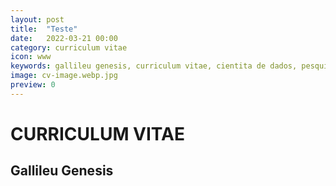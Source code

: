 ```yaml
---
layout: post
title:  "Teste"
date:   2022-03-21 00:00
category: curriculum vitae
icon: www
keywords: gallileu genesis, curriculum vitae, cientita de dados, pesquisador 
image: cv-image.webp.jpg
preview: 0
---
```


# CURRICULUM VITAE

## Gallileu Genesis
